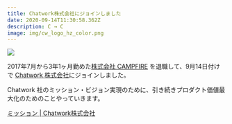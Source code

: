```yaml
---
title: Chatwork株式会社にジョインしました
date: 2020-09-14T11:30:58.362Z
description: C → C
image: img/cw_logo_hz_color.png
---
```

![](img/cw_logo_hz_color.png)

2017年7月から3年1ヶ月勤めた[株式会社 CAMPFIRE](https://campfire.co.jp/) を退職して、9月14日付けで [Chatwork 株式会社](https://corp.chatwork.com/ja/)にジョインしました。

Chatwork 社のミッション・ビジョン実現のために、引き続きプロダクト価値最大化のためのことやっていきます。

[ミッション | Chatwork株式会社](https://corp.chatwork.com/ja/mission/)
